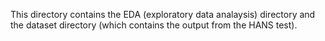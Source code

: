 This directory contains the EDA (exploratory data analaysis) directory and the dataset directory (which contains the output from the HANS test).